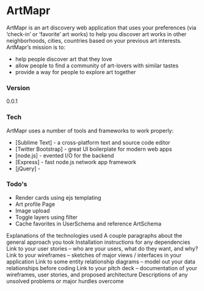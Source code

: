 # ArtMapr

ArtMapr is an art discovery web application that uses your preferences (via ‘check-in’ or ‘favorite’ art works) to help you discover art works in other neighborhoods, cities, countries based on your previous art interests. ArtMapr’s mission is to:

  - help people discover art that they love
  - allow people to find a community of art-lovers with similar tastes
  - provide a way for people to explore art together

### Version
0.0.1

### Tech

ArtMapr uses a number of tools and frameworks to work properly:

* [Sublime Text] - a cross-platform text and source code editor
* [Twitter Bootstrap] - great UI boilerplate for modern web apps
* [node.js] - evented I/O for the backend
* [Express] - fast node.js network app framework
* [jQuery] -


### Todo's

* Render cards using ejs templating
* Art profile Page
* Image upload
* Toggle layers using filter
* Cache favorites in UserSchema and reference ArtSchema


Explanations of the technologies used
A couple paragraphs about the general approach you took
Installation instructions for any dependencies
Link to your user stories – who are your users, what do they want, and why?
Link to your wireframes – sketches of major views / interfaces in your application
Link to some entity relationship diagrams – model out your data relationships before coding
Link to your pitch deck – documentation of your wireframes, user stories, and proposed architecture
Descriptions of any unsolved problems or major hurdles overcome
